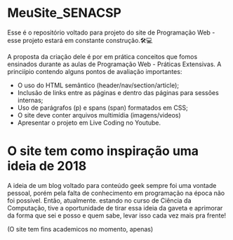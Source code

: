 # MeuSite_SENACSP
Esse é o repositório voltado para projeto do site de Programação Web - esse projeto estará em constante construção.🛠💻

A proposta da criação dele é por em prática conceitos que fomos ensinados durante as aulas de Programação Web - Práticas Extensivas. A princiípio contendo alguns pontos de avaliação importantes:
- O uso do HTML semântico (header/nav/section/article);
- Inclusão de links entre as páginas e dentro das páginas para sessões internas;
- Uso de parágrafos (p) e spans (span) formatados em CSS;
- O site deve conter arquivos multimídia (imagens/videos)
- Apresentar o projeto em Live Coding no Youtube.

# O site tem como inspiração uma ideia de 2018
A ideia de um blog voltado para conteúdo geek sempre foi uma vontade pessoal, porém pela falta de conhecimento em programação na época não foi possível. Então, atualmente. estando no curso de Ciência da Computação, tive a oportunidade de tirar essa ideia da gaveta e aprimorar da forma que sei e posso e quem sabe, levar isso cada vez mais pra frente!

(O site tem fins academicos no momento, apenas)


